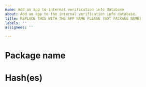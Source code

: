 ```yaml
---
name: Add an app to internal verification info database
about: Add an app to the internal verification info database.
title: REPLACE THIS WITH THE APP NAME PLEASE (NOT PACKAGE NAME)
labels: ''
assignees: ''

---
```


# Package name

# Hash(es)
